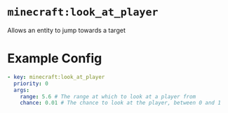 # `minecraft:look_at_player`

Allows an entity to jump towards a target

# Example Config
```yaml
- key: minecraft:look_at_player
  priority: 0
  args:
    range: 5.6 # The range at which to look at a player from
    chance: 0.01 # The chance to look at the player, between 0 and 1
```